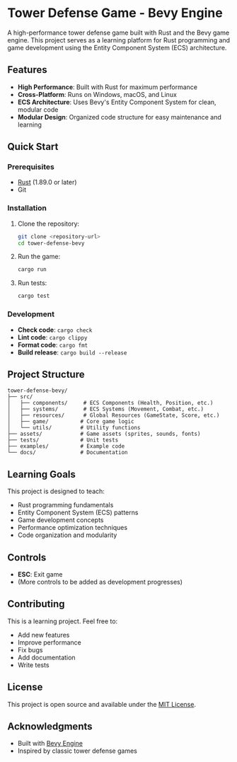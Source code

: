 # Tower Defense Game - Bevy Engine

A high-performance tower defense game built with Rust and the Bevy game engine. This project serves as a learning platform for Rust programming and game development using the Entity Component System (ECS) architecture.

## Features

- **High Performance**: Built with Rust for maximum performance
- **Cross-Platform**: Runs on Windows, macOS, and Linux
- **ECS Architecture**: Uses Bevy's Entity Component System for clean, modular code
- **Modular Design**: Organized code structure for easy maintenance and learning

## Quick Start

### Prerequisites

- [Rust](https://www.rust-lang.org/tools/install) (1.89.0 or later)
- Git

### Installation

1. Clone the repository:
   ```bash
   git clone <repository-url>
   cd tower-defense-bevy
   ```

2. Run the game:
   ```bash
   cargo run
   ```

3. Run tests:
   ```bash
   cargo test
   ```

### Development

- **Check code**: `cargo check`
- **Lint code**: `cargo clippy`
- **Format code**: `cargo fmt`
- **Build release**: `cargo build --release`

## Project Structure

```
tower-defense-bevy/
├── src/
│   ├── components/     # ECS Components (Health, Position, etc.)
│   ├── systems/        # ECS Systems (Movement, Combat, etc.)
│   ├── resources/      # Global Resources (GameState, Score, etc.)
│   ├── game/          # Core game logic
│   └── utils/         # Utility functions
├── assets/            # Game assets (sprites, sounds, fonts)
├── tests/             # Unit tests
├── examples/          # Example code
└── docs/              # Documentation
```

## Learning Goals

This project is designed to teach:

- Rust programming fundamentals
- Entity Component System (ECS) patterns
- Game development concepts
- Performance optimization techniques
- Code organization and modularity

## Controls

- **ESC**: Exit game
- (More controls to be added as development progresses)

## Contributing

This is a learning project. Feel free to:

- Add new features
- Improve performance
- Fix bugs
- Add documentation
- Write tests

## License

This project is open source and available under the [MIT License](LICENSE).

## Acknowledgments

- Built with [Bevy Engine](https://bevyengine.org/)
- Inspired by classic tower defense games